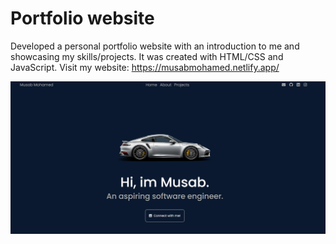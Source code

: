 # Portfolio website
Developed a personal portfolio website with an introduction to me and showcasing my skills/projects. It was created with HTML/CSS and JavaScript. Visit my website: https://musabmohamed.netlify.app/

![Alt text](https://github.com/musabm24/PersonalPortfolio/blob/3079206eb60087f88f1aa607d11635c2ff74960c/img3.PNG)


